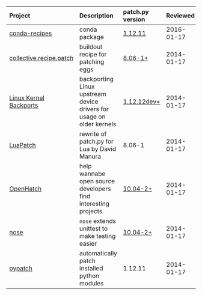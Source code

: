| Project | Description | patch.py version | Reviewed |
|:--------|:------------|:-----------------|:---------|
| [conda-recipes](https://github.com/conda/conda-recipes/tree/master/python-patch)| conda package | [1.12.11](https://github.com/conda/conda-recipes/blob/master/python-patch/patch.py) | 2016-01-17 | 
| [collective.recipe.patch](https://pypi.python.org/pypi/collective.recipe.patch/0.2.2) | buildout recipe for patching eggs | [8.06-1+](https://github.com/garbas/collective.recipe.patch/blob/master/collective/recipe/patch/patch.py) | 2014-01-17 |
| [Linux Kernel Backports](https://backports.wiki.kernel.org/index.php/Documentation) | backporting Linux upstream device drivers for usage on older kernels | [1.12.12dev+](https://git.kernel.org/cgit/linux/kernel/git/backports/backports.git/tree/lib/patch.py) | 2014-01-17 |
| [LuaPatch](http://lua-users.org/wiki/LuaPatch) | rewrite of patch.py for Lua by David Manura | 8.06-1| 2014-01-17 |
| [OpenHatch](https://openhatch.org/) | help wannabe open source developers find interesting projects | [10.04-2+](https://github.com/openhatch/oh-mainline/blob/master/vendor/packages/python-patch/patch.py) | 2014-01-17 |
| [nose](https://nose.readthedocs.org/en/latest/) | `nose` extends unittest to make testing easier | [10.04-2+](https://github.com/nose-devs/nose/blob/master/patch.py) | 2014-01-17 |
| [pypatch](https://pypi.python.org/pypi/pypatch/0.5.1) | automatically patch installed python modules | 1.12.11 | 2014-01-17 |

